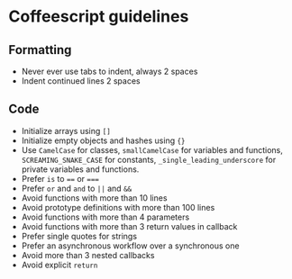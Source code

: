 # Coffeescript guidelines

## Formatting

* Never ever use tabs to indent, always 2 spaces
* Indent continued lines 2 spaces

## Code

* Initialize arrays using `[]`
* Initialize empty objects and hashes using `{}`
* Use `CamelCase` for classes, `smallCamelCase` for variables and
  functions, `SCREAMING_SNAKE_CASE` for constants,
  `_single_leading_underscore` for private variables and functions.
* Prefer `is` to `==` or `===`
* Prefer `or` and `and` to `||` and `&&`
* Avoid functions with more than 10 lines
* Avoid prototype definitions with more than 100 lines
* Avoid functions with more than 4 parameters
* Avoid functions with more than 3 return values in callback
* Prefer single quotes for strings
* Prefer an asynchronous workflow over a synchronous one
* Avoid more than 3 nested callbacks
* Avoid explicit `return`
